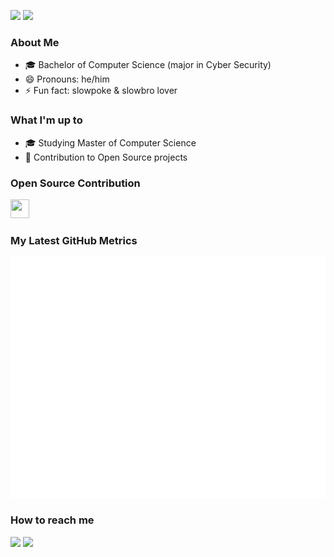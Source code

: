 <!--
**LIM0000/LIM0000** is a ✨ _special_ ✨ repository because its `README.md` (this file) appears on your GitHub profile.

Here are some ideas to get you started:

- 🔭 I’m currently working on ...
- 🌱 I’m currently learning ...
- 👯 I’m looking to collaborate on ...
- 🤔 I’m looking for help with ...
- 💬 Ask me about ...
- 📫 How to reach me: ...
- 😄 Pronouns: ...
- ⚡ Fun fact: ...
-->

<!--
1) How to create a badge (https://shields.io/)
2) Github metrics (https://metrics.lecoq.io/) (https://github.com/lowlighter/metrics) (https://github.com/lowlighter/metrics#-documentation)
3) Profile view counter badge (https://github.com/arturssmirnovs/github-profile-views-counter)
4) How to create neat project documentation with markdown (https://www.mkdocs.org/)
-->

<img src="https://i.imgur.com/o31LvMU.gif"/> <img src="https://gpvc.arturio.dev/LIM0000"/>

### About Me
- 🎓 Bachelor of Computer Science (major in Cyber Security)
- 😄 Pronouns: he/him
- ⚡ Fun fact: slowpoke & slowbro lover

### What I'm up to
- 🎓 Studying Master of Computer Science
- 🔧 Contribution to Open Source projects

### Open Source Contribution
[<img src="https://avatars.githubusercontent.com/u/3914421?s=200&v=4" height=30 width=30/>](https://github.com/JabRef/jabref/pulls?q=is%3Apr+author%3ALIM0000+)

### My Latest GitHub Metrics
![Metrics](/github-metrics.svg)

### How to reach me
<a href="https://www.linkedin.com/in/sim-teck-lim-a27000209/"><img src="https://img.shields.io/badge/LinkedIn-Sim%20Teck%20Lim-blue"/></a>
<img src="https://img.shields.io/badge/Email-simteckl%40gmail.com-white"/>

